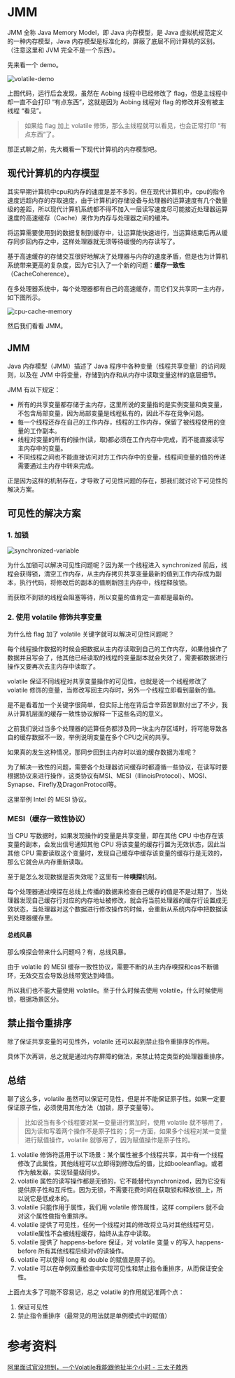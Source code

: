 # JMM
JMM 全称 Java Memory Model，即 Java 内存模型，是 Java 虚拟机规范定义的一种内存模型，Java 内存模型是标准化的，屏蔽了底层不同计算机的区别。（注意这里和 JVM 完全不是一个东西）。

先来看一个 demo。

![volatile-demo](./volatile-demo.jpg)

上图代码，运行后会发现，虽然在 Aobing 线程中已经修改了 flag，但是主线程中却一直不会打印 “有点东西”，这就是因为 Aobing 线程对 flag 的修改并没有被主线程 “看见”。
> 如果给 flag 加上 volatile 修饰，那么主线程就可以看见，也会正常打印 “有点东西”了。

那正式聊之前，先大概看一下现代计算机的内存模型吧。

## 现代计算机的内存模型
其实早期计算机中cpu和内存的速度是差不多的，但在现代计算机中，cpu的指令速度远超内存的存取速度，由于计算机的存储设备与处理器的运算速度有几个数量级的差距，所以现代计算机系统都不得不加入一层读写速度尽可能接近处理器运算速度的高速缓存（Cache）来作为内存与处理器之间的缓冲。

将运算需要使用到的数据复制到缓存中，让运算能快速进行，当运算结束后再从缓存同步回内存之中，这样处理器就无须等待缓慢的内存读写了。

基于高速缓存的存储交互很好地解决了处理器与内存的速度矛盾，但是也为计算机系统带来更高的复杂度，因为它引入了一个新的问题：**缓存一致性**（CacheCoherence）。

在多处理器系统中，每个处理器都有自己的高速缓存，而它们又共享同一主内存，如下图所示。

![cpu-cache-memory](./cpu-cache-memory.jpg)

然后我们看看 JMM。

## JMM
Java 内存模型（JMM）描述了 Java 程序中各种变量（线程共享变量）的访问规则，以及在 JVM 中将变量，存储到内存和从内存中读取变量这样的底层细节。

JMM 有以下规定：
* 所有的共享变量都存储于主内存，这里所说的变量指的是实例变量和类变量，不包含局部变量，因为局部变量是线程私有的，因此不存在竞争问题。
* 每一个线程还存在自己的工作内存，线程的工作内存，保留了被线程使用的变量的工作副本。
* 线程对变量的所有的操作(读，取)都必须在工作内存中完成，而不能直接读写主内存中的变量。
* 不同线程之间也不能直接访问对方工作内存中的变量，线程间变量的值的传递需要通过主内存中转来完成。

正是因为这样的机制存在，才导致了可见性问题的存在，那我们就讨论下可见性的解决方案。

## 可见性的解决方案
### 1. 加锁

![synchronized-variable](./synchronized-variable.jpg)

为什么加锁可以解决可见性问题呢？因为某一个线程进入 synchronized 前后，线程会获得锁，清空工作内存，从主内存拷贝共享变量最新的值到工作内存成为副本，执行代码，将修改后的副本的值刷新回主内存中，线程释放锁。

而获取不到锁的线程会阻塞等待，所以变量的值肯定一直都是最新的。

### 2. 使用 volatile 修饰共享变量
为什么给 flag 加了 volatile 关键字就可以解决可见性问题呢？

每个线程操作数据的时候会把数据从主内存读取到自己的工作内存，如果他操作了数据并且写会了，他其他已经读取的线程的变量副本就会失效了，需要都数据进行操作又要再次去主内存中读取了。

volatile 保证不同线程对共享变量操作的可见性，也就是说一个线程修改了 volatile 修饰的变量，当修改写回主内存时，另外一个线程立即看到最新的值。

是不是看着加一个关键字很简单，但实际上他在背后含辛茹苦默默付出了不少，我从计算机层面的缓存一致性协议解释一下这些名词的意义。

之前我们说过当多个处理器的运算任务都涉及同一块主内存区域时，将可能导致各自的缓存数据不一致，举例说明变量在多个CPU之间的共享。

如果真的发生这种情况，那同步回到主内存时以谁的缓存数据为准呢？

为了解决一致性的问题，需要各个处理器访问缓存时都遵循一些协议，在读写时要根据协议来进行操作，这类协议有MSI、MESI（IllinoisProtocol）、MOSI、Synapse、Firefly及DragonProtocol等。

这里举例 Intel 的 MESI 协议。

### MESI（缓存一致性协议）
当 CPU 写数据时，如果发现操作的变量是共享变量，即在其他 CPU 中也存在该变量的副本，会发出信号通知其他 CPU 将该变量的缓存行置为无效状态，因此当其他 CPU 需要读取这个变量时，发现自己缓存中缓存该变量的缓存行是无效的，那么它就会从内存重新读取。

至于是怎么发现数据是否失效呢？这里有一种**嗅探**机制。

每个处理器通过嗅探在总线上传播的数据来检查自己缓存的值是不是过期了，当处理器发现自己缓存行对应的内存地址被修改，就会将当前处理器的缓存行设置成无效状态，当处理器对这个数据进行修改操作的时候，会重新从系统内存中把数据读到处理器缓存里。

#### 总线风暴
那么嗅探会带来什么问题吗？有，总线风暴。

由于 volatile 的 MESI 缓存一致性协议，需要不断的从主内存嗅探和cas不断循环，无效交互会导致总线带宽达到峰值。

所以我们也不能大量使用 volatile。至于什么时候去使用 volatile，什么时候使用锁，根据场景区分。

## 禁止指令重排序
除了保证共享变量的可见性外，volatile 还可以起到禁止指令重排序的作用。

具体下次再讲，总之就是通过内存屏障的做法，来禁止特定类型的处理器重排序。

## 总结
聊了这么多，volatile 虽然可以保证可见性，但是并不能保证原子性。如果一定要保证原子性，必须使用其他方法（加锁，原子变量等）。
> 比如说当有多个线程要对某一变量进行累加时，使用 volatile 就不够用了，因为读和写着两个操作不是原子性的；另一方面，如果多个线程对某一变量进行赋值操作，volatile 就够用了，因为赋值操作是原子性的。

1. volatile 修饰符适用于以下场景：某个属性被多个线程共享，其中有一个线程修改了此属性，其他线程可以立即得到修改后的值，比如booleanflag。或者作为触发器，实现轻量级同步。
2. volatile 属性的读写操作都是无锁的，它不能替代synchronized，因为它没有提供原子性和互斥性。因为无锁，不需要花费时间在获取锁和释放锁_上，所以说它是低成本的。
3. volatile 只能作用于属性，我们用 volatile 修饰属性，这样 compilers 就不会对这个属性做指令重排序。
4. volatile 提供了可见性，任何一个线程对其的修改将立马对其他线程可见，volatile属性不会被线程缓存，始终从主存中读取。
5. volatile 提供了 happens-before 保证，对 volatile 变量 v 的写入 happens-before 所有其他线程后续对v的读操作。
6. volatile 可以使得 long 和 double 的赋值是原子的。
7. volatile 可以在单例双重检查中实现可见性和禁止指令重排序，从而保证安全性。

上面点太多了可能不容易记，总之 volatile 的作用就记准两个点：
1. 保证可见性
2. 禁止指令重排序（最常见的用法就是单例模式中的赋值）

# 参考资料
[阿里面试官没想到，一个Volatile我能跟他扯半个小时 - 三太子敖丙](https://zhuanlan.zhihu.com/p/137193948)


